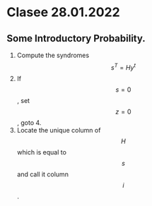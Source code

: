 # Clasee 28.01.2022
## Some Introductory Probability.

1. Compute the syndromes $$s^T=Hy^t$$
2. If $$s=0$$, set $$z=0$$, goto 4.
3. Locate the unique column of $$H$$ which is equal to $$s$$ and call it column
   $$i$$.
